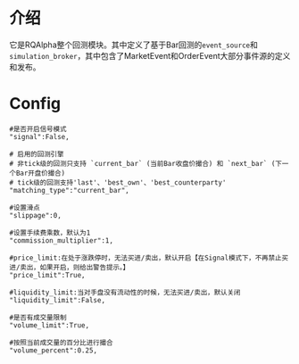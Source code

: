 # 介绍

它是RQAlpha整个回测模块。其中定义了基于Bar回测的`event_source`和`simulation_broker`，其中包含了MarketEvent和OrderEvent大部分事件源的定义和发布。



# Config

    #是否开启信号模式
    "signal":False,

    # 启用的回测引擎
    # 非tick级的回测只支持 `current_bar` (当前Bar收盘价撮合) 和 `next_bar` (下一个Bar开盘价撮合)
    # tick级的回测支持'last'、'best_own'、'best_counterparty'
    "matching_type":"current_bar",

    #设置滑点
    "slippage":0,

    #设置手续费乘数，默认为1
    "commission_multiplier":1,

    #price_limit:在处于涨跌停时，无法买进/卖出，默认开启【在Signal模式下，不再禁止买进/卖出，如果开启，则给出警告提示。】
    "price_limit":True,

    #liquidity_limit:当对手盘没有流动性的时候，无法买进/卖出，默认关闭
    "liquidity_limit":False,

    #是否有成交量限制
    "volume_limit":True,

    #按照当前成交量的百分比进行撮合
    "volume_percent":0.25,



